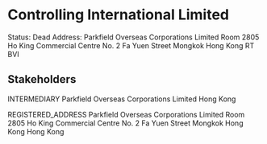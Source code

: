 # Controlling International Limited
Status: Dead
Address: Parkfield Overseas Corporations Limited Room 2805 Ho King Commercial Centre No. 2 Fa Yuen Street Mongkok Hong Kong RT BVI

## Stakeholders
INTERMEDIARY
Parkfield Overseas Corporations Limited
Hong Kong


REGISTERED_ADDRESS
Parkfield Overseas Corporations Limited Room 2805 Ho King Commercial Centre No. 2 Fa Yuen Street Mongkok Hong Kong
Hong Kong


